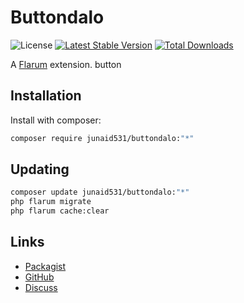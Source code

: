 # Buttondalo

![License](https://img.shields.io/badge/license-GPL-1.0-or-later-blue.svg) [![Latest Stable Version](https://img.shields.io/packagist/v/junaid531/buttondalo.svg)](https://packagist.org/packages/junaid531/buttondalo) [![Total Downloads](https://img.shields.io/packagist/dt/junaid531/buttondalo.svg)](https://packagist.org/packages/junaid531/buttondalo)

A [Flarum](http://flarum.org) extension. button

## Installation

Install with composer:

```sh
composer require junaid531/buttondalo:"*"
```

## Updating

```sh
composer update junaid531/buttondalo:"*"
php flarum migrate
php flarum cache:clear
```

## Links

- [Packagist](https://packagist.org/packages/junaid531/buttondalo)
- [GitHub](https://github.com/junaid531/buttondalo)
- [Discuss](https://discuss.flarum.org/d/PUT_DISCUSS_SLUG_HERE)

